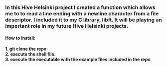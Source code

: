 <h3>In this Hive Helsinki project I created a function which allows me to to read a line ending with a newline character from a file descriptor.
I included it to my C library, libft. It will be playing an important role in my future Hive Helsinki projects.</h3>

<h4>How to install:</h4>

<strong>1. git clone the repo <br>
2. execute the shell file. <br>
3. execute the executable with the example files included in the repo</strong>
